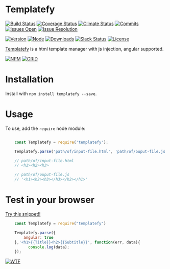 # Templatefy

[![Build Status][travis-badge]][travis-url]
[![Coverage Status][coverage-badge]][coverage-url]
[![Climate Status][codeclimate-badge]][codeclimate-url]
[![Commits][github-commits-badge]][npm-url]
[![Issues Open][issues-open-badge]][issues-url]
[![Issue Resolution][issues-reso-badge]][issues-url]

[![Version][version-badge]][npm-url]
[![Node][node-badge]][npm-url]
[![Downloads][downloads-badge]][npm-url]
[![Slack Status][slack-badge]][slack-url]
[![License][license-badge]][license-url]

[Templatefy][site-url] is a html template manager with js injection, angular supported.

[![NPM][npm-img]][npm-url]
[![GRID][coverage-img]][coverage-url]

Installation
============

Install with `npm install templatefy --save`.

Usage
=====

To use, add the `require` node module:

```JavaScript

    const Templatefy = require('templatefy');

    Templatefy.parse('path/of/input-file.html', 'path/of/ouput-file.js');

    // path/of/input-file.html
    // <h1><h2><h3>

    // path/of/ouput-file.js
    // '<h1><h2><h3></h3></h2></h1>'

```

Test in your browser
===================

[Try this snippet!!](https://tonicdev.com/rubeniskov/573fe76d605bca1100d6cf53)

```JavaScript
    const Templatefy = require("templatefy")

    Templatefy.parse({
        angular: true
    },'<h1>{{Title}}<h2>{{Subtitle}}', function(err, data){
          console.log(data);
    });
```

[![WTF][wtfpl-img]][wtfpl-url]

[site-url]: http://templatefy.rubeniskov.com

[npm-url]: https://www.npmjs.com/package/templatefy
[npm-img]: https://nodei.co/npm/templatefy.png?downloads=true

[travis-url]: https://travis-ci.org/rubeniskov/templatefy?branch=master
[travis-badge]: https://travis-ci.org/rubeniskov/templatefy.svg

[license-url]: LICENSE
[license-badge]: https://img.shields.io/badge/license-WTFPL-blue.svg

[codeclimate-url]: https://codeclimate.com/github/rubeniskov/templatefy
[codeclimate-badge]: https://codeclimate.com/github/rubeniskov/templatefy/badges/gpa.svg

[coverage-url]: https://codecov.io/github/rubeniskov/templatefy
[coverage-img]: https://codecov.io/gh/rubeniskov/templatefy/branch/master/graphs/icicle.svg?width=400&height=72
[coverage-badge]: https://img.shields.io/codecov/c/github/rubeniskov/templatefy.svg

[slack-url]: http://slack.rubeniskov.com/
[slack-badge]: http://slack.rubeniskov.com/badge.svg

[github-commits-badge]: https://img.shields.io/github/commits-since/rubeniskov/templatefy/v0.0.1.svg
[version-badge]: https://img.shields.io/npm/v/templatefy.svg
[downloads-badge]: https://img.shields.io/npm/dm/templatefy.svg
[node-badge]: https://img.shields.io/node/v/templatefy.svg

[issues-url]: https://github.com/rubeniskov/templatefy/issues
[issues-open-badge]: http://isitmaintained.com/badge/open/rubeniskov/templatefy.svg
[issues-reso-badge]: http://isitmaintained.com/badge/resolution/rubeniskov/templatefy.svg

[wtfpl-url]: http://www.wtfpl.net/
[wtfpl-img]: http://www.wtfpl.net/wp-content/uploads/2012/12/wtfpl.svg
